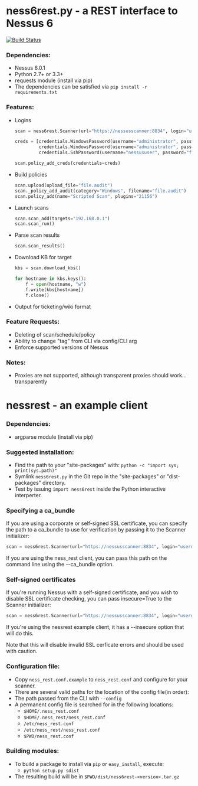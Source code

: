 # ness6rest.py - a REST interface to Nessus 6
[![Build Status](https://travis-ci.org/tenable/nessrest.svg?branch=master)](https://travis-ci.org/tenable/nessrest)
### Dependencies:

* Nessus 6.0.1
* Python 2.7+ or 3.3+
* requests module (install via pip)
* The dependencies can be satisfied via `pip install -r requirements.txt`

### Features:

* Logins

  ```python
  scan = ness6rest.Scanner(url="https://nessusscanner:8834", login="username", password="password")

  creds = [credentials.WindowsPassword(username="administrator", password="foobar"),
           credentials.WindowsPassword(username="administrator", password="barfoo"),
           credentials.SshPassword(username="nessususer", password="foobar")]

  scan.policy_add_creds(credentials=creds)
  ```
* Build policies

  ```python
  scan.upload(upload_file="file.audit")
  scan._policy_add_audit(category="Windows", filename="file.audit")
  scan.policy_add(name="Scripted Scan", plugins="21156")
  ```

* Launch scans

  ```python
  scan.scan_add(targets="192.168.0.1")
  scan.scan_run()
  ```

* Parse scan results

  ```python
  scan.scan_results()
  ```

* Download KB for target

  ```python
  kbs = scan.download_kbs()

  for hostname in kbs.keys():
      f = open(hostname, "w")
      f.write(kbs[hostname])
      f.close()
  ```

* Output for ticketing/wiki format

### Feature Requests:

* Deleting of scan/schedule/policy
* Ability to change "tag" from CLI via config/CLI arg
* Enforce supported versions of Nessus

### Notes:
* Proxies are not supported, although transparent proxies should work... transparently

# nessrest - an example client

### Dependencies:
* argparse module (install via pip)

### Suggested installation:

* Find the path to your "site-packages" with: `python -c "import sys; print(sys.path)"`
* Symlink `ness6rest.py` in the Git repo in the "site-packages" or "dist-packages" directory.
* Test by issuing `import ness6rest` inside the Python interactive
  interperter.

### Specifying a ca\_bundle

If you are using a corporate or self-signed SSL certificate, you can specify the path to a ca\_bundle to use for verification by passing it to the Scanner initializer:
  ```python
  scan = ness6rest.Scanner(url="https://nessusscanner:8834", login="username", password="password", ca_bundle="/path/to/ca_bundle.pem")
  ```

If you are using the ness\_rest client, you can pass this path on the command line using the --ca\_bundle option.

### Self-signed certificates

If you're running Nessus with a self-signed certificate, and you wish to disable SSL certificate checking, you can pass insecure=True to the Scanner initializer:
  ```python
  scan = ness6rest.Scanner(url="https://nessusscanner:8834", login="username", password="password", insecure=True)
  ```

If you're using the nessrest example client, it has a --insecure option that will do this.

Note that this will disable invalid SSL cerficate errors and should be used with caution.

### Configuration file:

* Copy `ness_rest.conf.example` to `ness_rest.conf` and configure for your scanner.
* There are several valid paths for the location of the config file(in order):
* The path passed from the CLI with `--config`
* A permanent config file is searched for in the following locations:
    * `$HOME/.ness_rest.conf`
    * `$HOME/.ness_rest/ness_rest.conf`
    * `/etc/ness_rest.conf`
    * `/etc/ness_rest/ness_rest.conf`
    * `$PWD/ness_rest.conf`

### Building modules:

* To build a package to install via `pip` or `easy_install`, execute:
    * `python setup.py sdist`
* The resulting build will be in `$PWD/dist/ness6rest-<version>.tar.gz`
